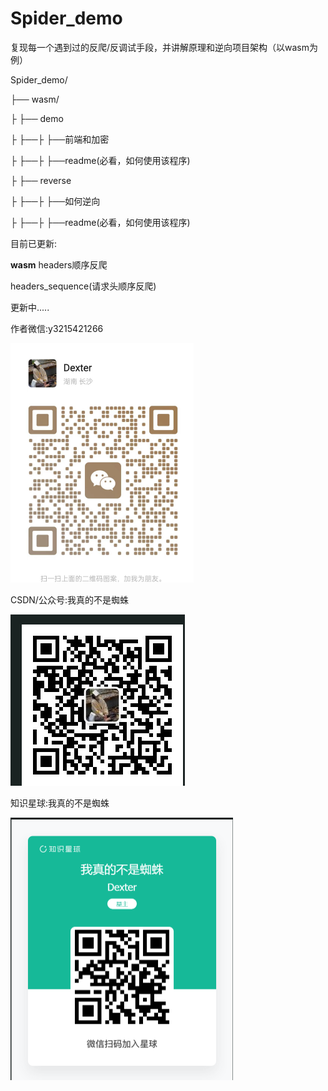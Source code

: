 # Spider_demo

复现每一个遇到过的反爬/反调试手段，并讲解原理和逆向项目架构（以wasm为例）

Spider\_demo/

├── wasm/

├      ├── demo

├      ├──├      ├──前端和加密

├      ├──├      ├──readme(必看，如何使用该程序)

├      ├── reverse

├      ├──├      ├──如何逆向

├      ├──├      ├──readme(必看，如何使用该程序)

目前已更新:

**wasm**
headers顺序反爬

headers_sequence(请求头顺序反爬)

更新中.....

作者微信:y3215421266

<img src="images/README/1742805988285.png" alt="1742805988285" style="zoom:50%;" />

CSDN/公众号:我真的不是蜘蛛

![1742806046458](images/README/1742806046458.png)

知识星球:我真的不是蜘蛛

<img src="images/README/1742805966073.png" alt="1742805966073" style="zoom:50%;" />
